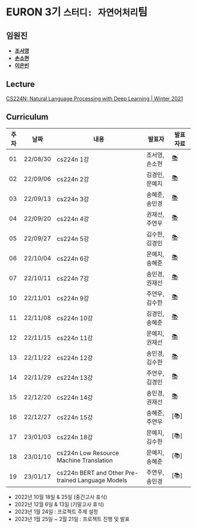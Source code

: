 # EURON 3기 `스터디: 자연어처리`팀

## 임원진
- **[조서영](https://github.com/stellajo99)**
- **[손소현](https://github.com/sonso1598)**
- **[이은빈](https://github.com/binable43)**


## Lecture
[CS224N: Natural Language Processing with Deep Learning | Winter 2021](https://www.youtube.com/watch?v=rmVRLeJRkl4&list=PLoROMvodv4rOSH4v6133s9LFPRHjEmbmJ)


## Curriculum

| 주차 | 날짜 | 내용 | 발표자 | 발표 자료|
|---|---|---|---|---|
|01|22/08/30|cs224n 1강|조서영, 손소현|[📚](https://github.com/Ewha-Euron/2022-02-Euron-NLP/blob/master/NLP_Week01.pdf)|
|02|22/09/06|cs224n 2강|김경민, 문예지|[📚](https://github.com/Ewha-Euron/2022-02-Euron-NLP/blob/master/NLP_Week02.pdf)|
|03|22/09/13|cs224n 3강|송혜준, 송민경|[📚](https://github.com/Ewha-Euron/2022-02-Euron-NLP/blob/master/NLP_Week03.pdf)|
|04|22/09/20|cs224n 4강|권재선, 주연우|[📚](https://github.com/Ewha-Euron/2022-02-Euron-NLP/blob/master/NLP_Week04.pdf)|
|05|22/09/27|cs224n 5강|김수한, 김경민|[📚](https://github.com/Ewha-Euron/2022-02-Euron-NLP/blob/master/NLP_Week05.pdf)|
|06|22/10/04|cs224n 6강|문예지, 송혜준|[📚](https://github.com/Ewha-Euron/2022-02-Euron-NLP/blob/master/NLP_Week06.pdf)|
|07|22/10/11|cs224n 7강|송민경, 권재선|[📚](https://github.com/Ewha-Euron/2022-02-Euron-NLP/blob/master/NLP_Week07.pdf)|
|10|22/11/01|cs224n 9강|주연우, 김수한|[📚](https://github.com/Ewha-Euron/2022-02-Euron-NLP/blob/master/NLP_Week10.pdf)|
|11|22/11/08|cs224n 10강|김경민, 송혜준|[📚](https://github.com/Ewha-Euron/2022-02-Euron-NLP/blob/master/NLP_Week11.pdf)|
|12|22/11/15|cs224n 11강|문예지, 권재선|[📚](https://github.com/Ewha-Euron/2022-02-Euron-NLP/blob/master/NLP_Week12.pdf)|
|13|22/11/22|cs224n 12강|송민경, 김수한|[📚](https://github.com/Ewha-Euron/2022-02-Euron-NLP/blob/master/NLP_Week13.pdf)|
|14|22/11/29|cs224n 13강|주연우, 김경민|[📚](https://github.com/Ewha-Euron/2022-02-Euron-NLP/blob/master/NLP_Week14.pdf)|
|15|22/12/20|cs224n 14강|송민경, 권재선|[📚](https://github.com/Ewha-Euron/2022-02-Euron-NLP/blob/master/NLP_Week15.pdf)|
|16|22/12/27|cs224n 15강|송혜준, 주연우|[📚]|
|17|23/01/03|cs224n 18강|문예지, 김수한|[📚]|
|18|23/01/10|cs224n Low Resource Machine Translation|문예지, 송혜준|[📚]|
|19|23/01/17|cs224n BERT and Other Pre-trained Language Models|주연우, 송민경|[📚]|


* 2022년 10월 18일 & 25일 (중간고사 휴식)
* 2022년 12월 6일 & 13일 (기말고사 휴식)
* 2023년 1월 24일 : 프로젝트 주제 설정 
* 2023년 1월 25일 ~ 2월 21일 : 프로젝트 진행 및 발표 

